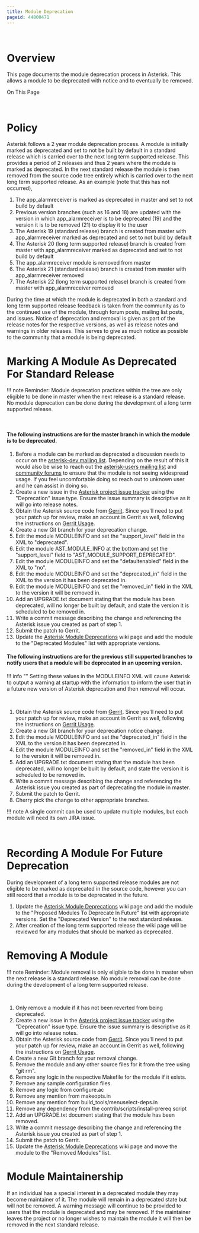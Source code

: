 ```yaml
---
title: Module Deprecation
pageid: 44800471
---
```


 

Overview
========

This page documents the module deprecation process in Asterisk. This allows a module to be deprecated with notice and to eventually be removed.

On This Page 

 

Policy
======

Asterisk follows a 2 year module deprecation process. A module is initially marked as deprecated and set to not be built by default in a standard release which is carried over to the next long term supported release. This provides a period of 2 releases and thus 2 years where the module is marked as deprecated. In the next standard release the module is then removed from the source code tree entirely which is carried over to the next long term supported release. As an example (note that this has not occurred),

1. The app\_alarmreceiver is marked as deprecated in master and set to not build by default
2. Previous version branches (such as 16 and 18) are updated with the version in which app\_alarmreceiver is to be deprecated (19) and the version it is to be removed (21) to display it to the user
3. The Asterisk 19 (standard release) branch is created from master with app\_alarmreceiver marked as deprecated and set to not build by default
4. The Asterisk 20 (long term supported release) branch is created from master with app\_alarmreceiver marked as deprecated and set to not build by default
5. The app\_alarmreceiver module is removed from master
6. The Asterisk 21 (standard release) branch is created from master with app\_alarmreceiver removed
7. The Asterisk 22 (long term supported release) branch is created from master with app\_alarmreceiver removed

During the time at which the module is deprecated in both a standard and long term supported release feedback is taken from the community as to the continued use of the module, through forum posts, mailing list posts, and issues. Notice of deprecation and removal is given as part of the release notes for the respective versions, as well as release notes and warnings in older releases. This serves to give as much notice as possible to the community that a module is being deprecated.

Marking A Module As Deprecated For Standard Release
===================================================




!!! note 
    Reminder: Module deprecation practices within the tree are only eligible to be done in master when the next release is a standard release. No module deprecation can be done during the development of a long term supported release.

      
[//]: # (end-note)



 

#### The following instructions are for the master branch in which the module is to be deprecated.

1. Before a module can be marked as deprecated a discussion needs to occur on the [asterisk-dev mailing list](http://lists.digium.com/pipermail/asterisk-dev/). Depending on the result of this it would also be wise to reach out the [asterisk-users mailing list](http://lists.digium.com/pipermail/asterisk-users/) and [community forums](https://community.asterisk.org/) to ensure that the module is not seeing widespread usage. If you feel uncomfortable doing so reach out to unknown user and he can assist in doing so.
2. Create a new issue in the [Asterisk project issue tracker](https://github.com/asterisk/asterisk/issues/) using the "Deprecation" issue type. Ensure the issue summary is descriptive as it will go into release notes.
3. Obtain the Asterisk source code from [Gerrit](https://gerrit.asterisk.org). Since you'll need to put your patch up for review, make an account in Gerrit as well, following the instructions on [Gerrit Usage](/Development/Policies-and-Procedures/Historical-Policies-and-Procedures/Code-Review/Gerrit-Usage).
4. Create a new Git branch for your deprecation change.
5. Edit the module MODULEINFO and set the "support\_level" field in the XML to "deprecated".
6. Edit the module AST\_MODULE\_INFO at the bottom and set the "support\_level" field to "AST\_MODULE\_SUPPORT\_DEPRECATED".
7. Edit the module MODULEINFO and set the "defaultenabled" field in the XML to "no".
8. Edit the module MODULEINFO and set the "deprecated\_in" field in the XML to the version it has been deprecated in.
9. Edit the module MODULEINFO and set the "removed\_in" field in the XML to the version it will be removed in.
10. Add an UPGRADE.txt document stating that the module has been deprecated, will no longer be built by default, and state the version it is scheduled to be removed in.
11. Write a commit message describing the change and referencing the Asterisk issue you created as part of step 1.
12. Submit the patch to Gerrit.
13. Update the [Asterisk Module Deprecations](/Development/Asterisk-Module-Deprecations) wiki page and add the module to the "Deprecated Modules" list with appropriate versions.

#### The following instructions are for the previous still supported branches to notify users that a module will be deprecated in an upcoming version.




!!! info ""
    Setting these values in the MODULEINFO XML will cause Asterisk to output a warning at startup with the information to inform the user that in a future new version of Asterisk deprecation and then removal will occur.

      
[//]: # (end-info)



 

1. Obtain the Asterisk source code from [Gerrit](https://gerrit.asterisk.org/). Since you'll need to put your patch up for review, make an account in Gerrit as well, following the instructions on [Gerrit Usage](/Development/Policies-and-Procedures/Historical-Policies-and-Procedures/Code-Review/Gerrit-Usage).
2. Create a new Git branch for your deprecation notice change.
3. Edit the module MODULEINFO and set the "deprecated\_in" field in the XML to the version it has been deprecated in.
4. Edit the module MODULEINFO and set the "removed\_in" field in the XML to the version it will be removed in.
5. Add an UPGRADE.txt document stating that the module has been deprecated, will no longer be built by default, and state the version it is scheduled to be removed in.
6. Write a commit message describing the change and referencing the Asterisk issue you created as part of deprecating the module in master.
7. Submit the patch to Gerrit.
8. Cherry pick the change to other appropriate branches.




!!! note 
    A single commit can be used to update multiple modules, but each module will need its own JIRA issue.

      
[//]: # (end-note)



 

Recording A Module For Future Deprecation
=========================================

During development of a long term supported release modules are not eligible to be marked as deprecated in the source code, however you can still record that a module is to be deprecated in the future.

1. Update the [Asterisk Module Deprecations](/Development/Asterisk-Module-Deprecations) wiki page and add the module to the "Proposed Modules To Deprecate In Future" list with appropriate versions. Set the "Deprecated Version" to the next standard release.
2. After creation of the long term supported release the wiki page will be reviewed for any modules that should be marked as deprecated.

Removing A Module
=================




!!! note 
    Reminder: Module removal is only eligible to be done in master when the next release is a standard release. No module removal can be done during the development of a long term supported release.

      
[//]: # (end-note)



 

1. Only remove a module if it has not been reverted from being deprecated.
2. Create a new issue in the [Asterisk project issue tracker](https://github.com/asterisk/asterisk/issues/) using the "Deprecation" issue type. Ensure the issue summary is descriptive as it will go into release notes.
3. Obtain the Asterisk source code from [Gerrit](https://gerrit.asterisk.org/). Since you'll need to put your patch up for review, make an account in Gerrit as well, following the instructions on [Gerrit Usage](/Development/Policies-and-Procedures/Historical-Policies-and-Procedures/Code-Review/Gerrit-Usage).
4. Create a new Git branch for your removal change.
5. Remove the module and any other source files for it from the tree using "git rm".
6. Remove any logic in the respective Makefile for the module if it exists.
7. Remove any sample configuration files.
8. Remove any logic from configure.ac
9. Remove any mention from makeopts.in
10. Remove any mention from build\_tools/menuselect-deps.in
11. Remove any dependency from the contrib/scripts/install-prereq script
12. Add an UPGRADE.txt document stating that the module has been removed.
13. Write a commit message describing the change and referencing the Asterisk issue you created as part of step 1.
14. Submit the patch to Gerrit.
15. Update the [Asterisk Module Deprecations](/Development/Asterisk-Module-Deprecations) wiki page and move the module to the "Removed Modules" list.

Module Maintainership
=====================

If an individual has a special interest in a deprecated module they may become maintainer of it. The module will remain in a deprecated state but will not be removed. A warning message will continue to be provided to users that the module is deprecated and may be removed. If the maintainer leaves the project or no longer wishes to maintain the module it will then be removed in the next standard release.


